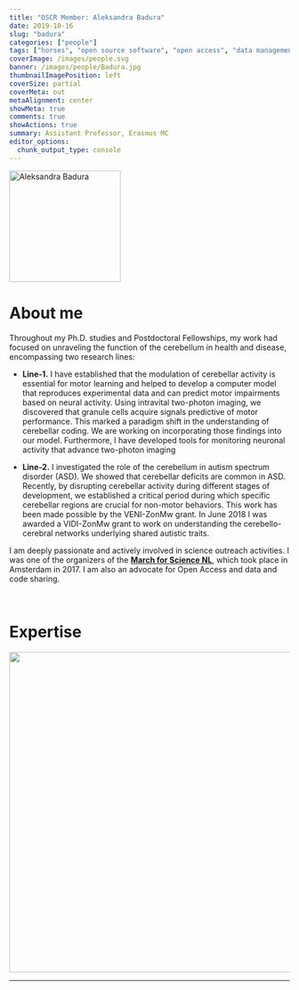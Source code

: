 ```yaml
---
title: "OSCR Member: Aleksandra Badura"
date: 2019-10-16
slug: "badura"
categories: ["people"]
tags: ["horses", "open source software", "open access", "data management", "school-erasmusmc"] # top 3 categories + unique + school
coverImage: /images/people.svg
banner: /images/people/Badura.jpg
thumbnailImagePosition: left
coverSize: partial
coverMeta: out
metaAlignment: center
showMeta: true
comments: true
showActions: true
summary: Assistant Professor, Erasmus MC  
editor_options: 
  chunk_output_type: console
---
```


<!-- EMAIL -->
<p>
  <a href="mailto:a.badura@erasmusmc.nl">
  <img border="0" alt="Aleksandra Badura" src="/images/people/Badura.jpg" width="200" height="200" align="center">
  </a>
</p>


<p align="center">
<!--  CV
  <a href="" class="fa-solid fa-file" style="color:#000000;">
  </a> -->

<!-- TWITTER   -->
  <a href="https://twitter.com/aleksbadura" class="fa-brands fa-x-twitter" style="color:#000000;">
  </a>   


<!-- GOOGLE SCHOLAR
  <a href="" class="fa-brands fa-google-scholar" style="color:#000000;">
  </a>
  -->
  
<!-- RESEARCHGATE 
  <a href="" class="fa-brands fa-researchgate" style="color:#000000;">
  </a>
   --> 
  
<!-- LINKEDIN 
  <a href="" class="fa-brands fa-linkedin" style="color:#000000;">
  </a> -->  
  
  <!-- ORCID   -->
  <a href="https://orcid.org/0000-0002-0119-5108" class="fa-brands fa-orcid" style="color:#000000;">
  </a>  

<!-- PERSONAL WEBSITE -->
  <a href="https://neuro.nl/person/Aleksandra-Badura" class="fa-solid fa-link" style="color:#000000;">
  </a> 

<!-- GITHUB 
  <a href="" class="fa-brands fa-github" style="color:#000000;"> 
  </a> -->
</p>



# About me

Throughout my Ph.D. studies and Postdoctoral Fellowships, my work had focused on unraveling the function of the cerebellum in health and disease, encompassing two research lines: 

- **Line-1.** I have established that the modulation of cerebellar activity is essential for motor learning and helped to develop a computer model that reproduces experimental data and can predict motor impairments based on neural activity. Using intravital two-photon imaging, we discovered that granule cells acquire signals predictive of motor performance. This marked a paradigm shift in the understanding of cerebellar coding. We are working on incorporating those findings into our model. Furthermore, I have developed tools for monitoring neuronal activity that advance two-photon imaging

- **Line-2.** I investigated the role of the cerebellum in autism spectrum disorder (ASD). We showed that cerebellar deficits are common in ASD. Recently, by disrupting cerebellar activity during different stages of development, we established a critical period during which specific cerebellar regions are crucial for non-motor behaviors. This work has been made possible by the VENI-ZonMw grant. In June 2018 I was awarded a VIDI-ZonMw grant to work on understanding the cerebello-cerebral networks underlying shared autistic traits.

I am deeply passionate and actively involved in science outreach activities. I was one of the organizers of the [**March for Science NL**](https://marchforscience.nl), which took place in Amsterdam in 2017. I am also an advocate for Open Access and data and code sharing. 

<BR>

# Expertise
  
<img src="{{< blogdown/postref >}}index_files/figure-html/radarPlot-1.png" width="576" />

***


